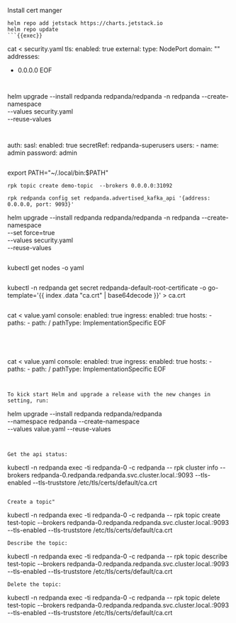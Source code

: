 Install cert manger
```
helm repo add jetstack https://charts.jetstack.io
helm repo update
```{{exec}}

```
cat <<EOF > security.yaml
tls:
  enabled: true
external:
  type: NodePort
  domain: ""
  addresses:
   - 0.0.0.0
EOF
```{{exec}}


```
helm upgrade --install redpanda redpanda/redpanda -n redpanda --create-namespace \
 --values security.yaml \
 --reuse-values 
```{{exec}}


```
auth:
  sasl:
    enabled: true
    secretRef: redpanda-superusers
    users:
      - name: admin
        password: admin
```

```
export PATH="~/.local/bin:$PATH"
```{{exec}}
rpk topic create demo-topic  --brokers 0.0.0.0:31092

rpk redpanda config set redpanda.advertised_kafka_api '{address: 0.0.0.0, port: 9093}'

```
helm upgrade --install redpanda redpanda/redpanda -n redpanda --create-namespace \
  --set force=true \
  --values security.yaml \
  --reuse-values 
```{{exec}}

```
kubectl get nodes -o yaml
```{{exec}}

```
kubectl -n redpanda get secret redpanda-default-root-certificate -o go-template='{{ index .data "ca.crt" | base64decode }}' > ca.crt
```{{exec}}

```
cat <<EOF > value.yaml
console:
  enabled: true
  ingress:
    enabled: true
    hosts:
    - paths:
        - path: /
          pathType: ImplementationSpecific
EOF
```{{exec}}




```
cat <<EOF > value.yaml
console:
  enabled: true
  ingress:
    enabled: true
    hosts:
    - paths:
        - path: /
          pathType: ImplementationSpecific
EOF
```{{exec}}


To kick start Helm and upgrade a release with the new changes in setting, run:

```
helm upgrade --install redpanda redpanda/redpanda \
    --namespace redpanda --create-namespace \
    --values value.yaml --reuse-values

```{{exec}}


Get the api status:
```
 kubectl -n redpanda exec -ti redpanda-0 -c redpanda -- rpk cluster info --brokers redpanda-0.redpanda.redpanda.svc.cluster.local.:9093 --tls-enabled --tls-truststore /etc/tls/certs/default/ca.crt 
```{{exec}}

Create a topic"
```
  kubectl -n redpanda exec -ti redpanda-0 -c redpanda -- rpk topic create test-topic --brokers redpanda-0.redpanda.redpanda.svc.cluster.local.:9093 --tls-enabled --tls-truststore /etc/tls/certs/default/ca.crt 
```{{exec}}
Describe the topic:
```
  kubectl -n redpanda exec -ti redpanda-0 -c redpanda -- rpk topic describe test-topic --brokers redpanda-0.redpanda.redpanda.svc.cluster.local.:9093 --tls-enabled --tls-truststore /etc/tls/certs/default/ca.crt 
```{{exec}}
Delete the topic:
```
  kubectl -n redpanda exec -ti redpanda-0 -c redpanda -- rpk topic delete test-topic --brokers redpanda-0.redpanda.redpanda.svc.cluster.local.:9093 --tls-enabled --tls-truststore /etc/tls/certs/default/ca.crt
```{{exec}}